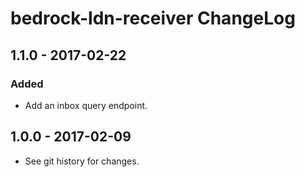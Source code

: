 # bedrock-ldn-receiver ChangeLog

## 1.1.0 - 2017-02-22

### Added
- Add an inbox query endpoint.

## 1.0.0 - 2017-02-09

- See git history for changes.
